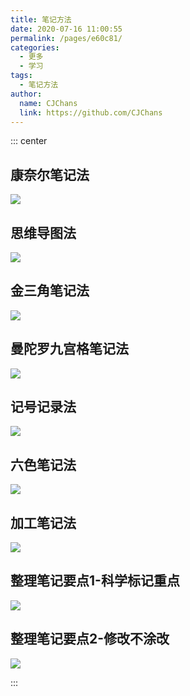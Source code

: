 ```yaml
---
title: 笔记方法
date: 2020-07-16 11:00:55
permalink: /pages/e60c81/
categories:
  - 更多
  - 学习
tags:
  - 笔记方法
author:
  name: CJChans
  link: https://github.com/CJChans
---
```


::: center

## 康奈尔笔记法
![](https://cdn.staticaly.com/gh/CJChans/image_store/blog/20200716105752.jpg)

## 思维导图法
![](https://cdn.staticaly.com/gh/CJChans/image_store/blog/20200716105747.jpg)

## 金三角笔记法
![](https://cdn.staticaly.com/gh/CJChans/image_store/blog/20200716105753.jpg)

## 曼陀罗九宫格笔记法
![](https://cdn.staticaly.com/gh/CJChans/image_store/blog/20200716105748.jpg)

## 记号记录法
![](https://cdn.staticaly.com/gh/CJChans/image_store/blog/20200716105749.jpg)

## 六色笔记法
![](https://cdn.staticaly.com/gh/CJChans/image_store/blog/20200716105750.jpg)

## 加工笔记法
![](https://cdn.staticaly.com/gh/CJChans/image_store/blog/20200716105751.jpg)

## 整理笔记要点1-科学标记重点
![](https://cdn.staticaly.com/gh/CJChans/image_store/blog/20200716105746.jpg)

## 整理笔记要点2-修改不涂改
![](https://cdn.staticaly.com/gh/CJChans/image_store/blog/20200716105745.jpg)

:::
